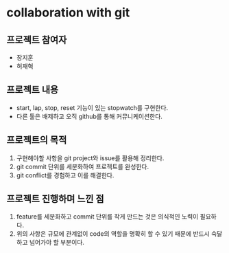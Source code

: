 # collaboration with git

## 프로젝트 참여자
- 장지훈
- 허재혁

## 프로젝트 내용
- start, lap, stop, reset 기능이 있는 stopwatch를 구현한다.
- 다른 툴은 배제하고 오직 github를 통해 커뮤니케이션한다.

## 프로젝트의 목적
1. 구현해야할 사항을 git project와 issue를 활용해 정리한다.
1. git commit 단위를 세분화하여 프로젝트를 완성한다.
1. git conflict를 경험하고 이를 해결한다.

## 프로젝트 진행하며 느낀 점
1. feature를 세분화하고 commit 단위를 작게 만드는 것은 의식적인 노력이 필요하다.
1. 위의 사항은 규모에 관계없이 code의 역할을 명확히 할 수 있기 때문에 반드시 숙달하고 넘어가야 할 부분이다.